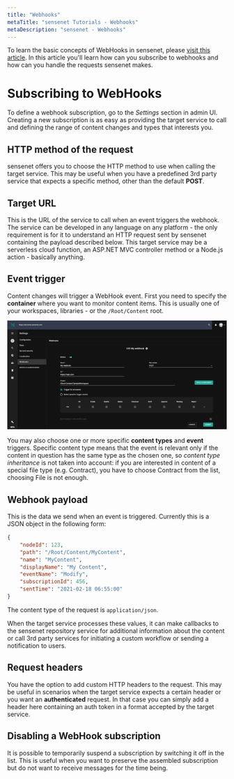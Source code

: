 ```yaml
---
title: "Webhooks"
metaTitle: "sensenet Tutorials - Webhooks"
metaDescription: "sensenet - Webhooks"
---
```


To learn the basic concepts of WebHooks in sensenet, please [visit this article](/concepts/webhooks). In this article you'll learn how can you subscribe to webhooks and how can you handle the requests sensenet makes.

# Subscribing to WebHooks
To define a webhook subscription, go to the *Settings* section in admin UI. Creating a new subscription is as easy as providing the target service to call and defining the range of content changes and types that interests you.

## HTTP method of the request
sensenet offers you to choose the HTTP method to use when calling the target service. This may be useful when you have a predefined 3rd party service that expects a specific method, other than the default **POST**.

## Target URL
This is the URL of the service to call when an event triggers the webhook. The service can be developed in any language on any platform - the only requirement is for it to understand an HTTP request sent by sensenet containing the payload described below. This target service may be a serverless cloud function, an ASP.NET MVC controller method or a Node.js action - basically anything.

## Event trigger
Content changes will trigger a WebHook event. First you need to specify the **container** where you want to monitor content items. This is usually one of your workspaces, libraries - or the `/Root/Content` root.

![webhook subscription](../concepts/img/webhook_edit.png)

You may also choose one or more specific **content types** and **event** triggers. Specific content type means that the event is relevant only if the content in question has the same type as the chosen one, so *content type inheritance* is not taken into account: if you are interested in content of a special file type (e.g. Contract), you have to choose Contract from the list, choosing File is not enough.

## Webhook payload
This is the data we send when an event is triggered. Currently this is a JSON object in the following form:

```json
{
    "nodeId": 123,
    "path": "/Root/Content/MyContent",
    "name": "MyContent",
    "displayName": "My Content",
    "eventName": "Modify",
    "subscriptionId": 456,
    "sentTime": "2021-02-18 06:55:00"
}
```

The content type of the request is `application/json`.

When the target service processes these values, it can make callbacks to the sensenet repository service for additional information about the content or call 3rd party services for initiating a custom workflow or sending a notification to users.

## Request headers
You have the option to add custom HTTP headers to the request. This may be useful in scenarios when the target service expects a certain header or you want an **authenticated** request. In that case you can simply add a header here containing an auth token in a format accepted by the target service.

## Disabling a WebHook subscription
It is possible to temporarily suspend a subscription by switching it off in the list. This is useful when you want to preserve the assembled subscription but do not want to receive messages for the time being.

